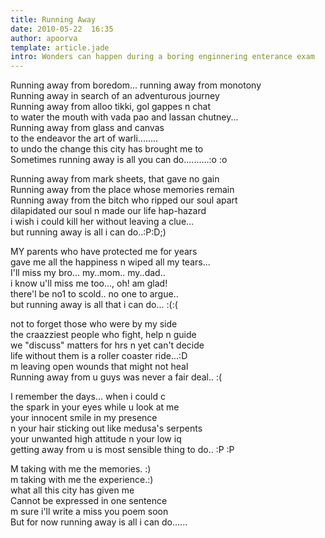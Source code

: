 ```yaml
---
title: Running Away
date: 2010-05-22  16:35
author: apoorva
template: article.jade
intro: Wonders can happen during a boring enginnering enterance exam
---
```




Running away from boredom... running away from monotony  
Running away in search of an adventurous journey  
Running away from alloo tikki, gol gappes n chat  
to water the mouth with vada pao and lassan chutney...  
Running away from glass and canvas  
to the endeavor the art of warli........  
to undo the change this city has brought me to  
Sometimes running away is all you can do..........:o :o  

 

 

Running away from mark sheets, that gave no gain  
Running away from the place whose memories remain  
Running away from the bitch who ripped our soul apart  
dilapidated our soul n made our life hap-hazard  
i wish i could kill her without leaving a clue...  
but running away is all i can do..:P:D;)  

 

 

MY parents who have protected me for years  
gave me all the happiness n wiped all my tears...  
I'll miss my bro... my..mom.. my..dad..  
i know u'll miss me too..., oh! am glad!  
there'l be no1 to scold.. no one to argue..  
but running away is all that i can do... :(:(  

 

 

 

not to forget those who were by my side  
the craazziest people who fight, help n guide  
we "discuss" matters for hrs n yet can't decide  
life without them is a roller coaster ride...:D  
m leaving open wounds that might not heal  
Running away from u guys was never a fair deal.. :(  

 

 

I remember the days... when i could c  
the spark in your eyes while u look at me  
your innocent smile in my presence  
n your hair sticking out like medusa's serpents  
your unwanted high attitude n your low iq  
getting away from u is most sensible thing to do.. :P :P  

 



M taking with me the memories. :)  
m taking with me the experience.:)  
what all this city has given me  
Cannot be expressed in one sentence  
m sure i'll write a miss you poem soon  
But for now running away is all i can do......  

